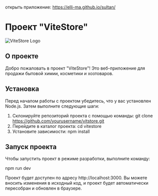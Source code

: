 открыть приложение: https://elli-ma.github.io/sultan/

# Проект "ViteStore"

![ViteStore Logo](https://example.com/path/to/logo.png)

## О проекте

Добро пожаловать в проект "ViteStore"! Это веб-приложение для продажи бытовой химии, косметики и хозтоваров.

## Установка

Перед началом работы с проектом убедитесь, что у вас установлен Node.js. Затем выполните следующие шаги:

1. Склонируйте репозиторий проекта с помощью команды:
git clone https://github.com/yourusername/vitstore.git
2. Перейдите в каталог проекта:
cd vitestore
3. Установите зависимости:
npm install

## Запуск проекта

Чтобы запустить проект в режиме разработки, выполните команду:

npm run dev

Проект будет доступен по адресу http://localhost:3000. Вы можете вносить изменения в исходный код, и проект будет автоматически пересобран и обновлен в браузере.





